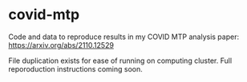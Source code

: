 # covid-mtp
Code and data to reproduce results in my COVID MTP analysis paper: https://arxiv.org/abs/2110.12529

File duplication exists for ease of running on computing cluster. Full reporoduction instructions coming soon.
